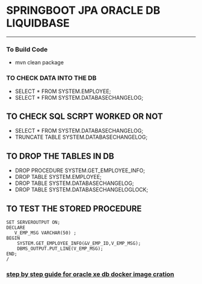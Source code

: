 # SPRINGBOOT JPA ORACLE DB LIQUIDBASE

---

### To Build Code 
* mvn clean package

### TO CHECK DATA INTO THE DB
* SELECT * FROM SYSTEM.EMPLOYEE;
* SELECT * FROM SYSTEM.DATABASECHANGELOG;

## TO CHECK SQL SCRPT WORKED OR NOT 
* SELECT * FROM SYSTEM.DATABASECHANGELOG;
* TRUNCATE TABLE SYSTEM.DATABASECHANGELOG;

## TO DROP THE TABLES IN DB 
* DROP PROCEDURE SYSTEM.GET_EMPLOYEE_INFO;
* DROP TABLE SYSTEM.EMPLOYEE;
* DROP TABLE SYSTEM.DATABASECHANGELOG;
* DROP TABLE SYSTEM.DATABASECHANGELOGLOCK;


## TO TEST THE STORED PROCEDURE 
``` 
SET SERVEROUTPUT ON;
DECLARE
   V_EMP_MSG VARCHAR(50) ;
BEGIN
	SYSTEM.GET_EMPLOYEE_INFO(&V_EMP_ID,V_EMP_MSG);
	DBMS_OUTPUT.PUT_LINE(V_EMP_MSG);
END;
/
```

### [step by step guide for oracle xe db docker image cration ](oracle-db-xe-docker-image-building-process.md)

